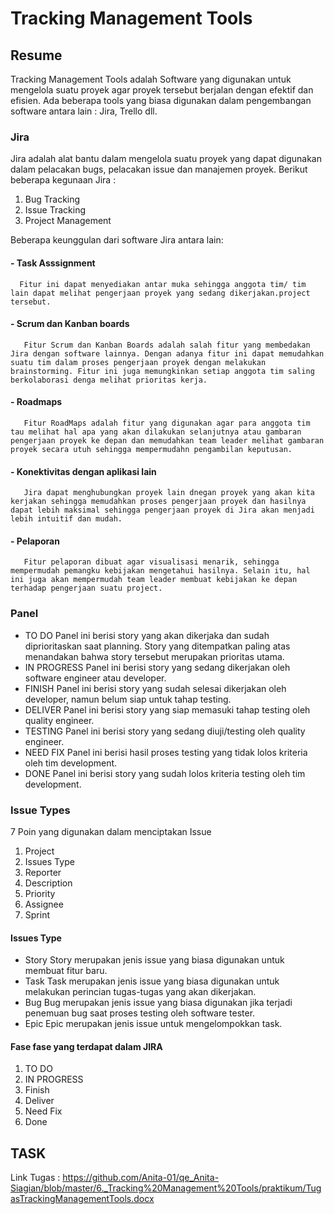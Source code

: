 # Tracking Management Tools

## Resume

Tracking Management Tools adalah Software yang digunakan untuk mengelola suatu proyek agar proyek tersebut berjalan dengan efektif dan efisien.
Ada beberapa tools yang biasa digunakan dalam pengembangan software antara lain : Jira, Trello dll.

### Jira

Jira adalah alat bantu dalam mengelola suatu proyek yang dapat digunakan dalam pelacakan bugs, pelacakan issue dan manajemen proyek.
Berikut beberapa kegunaan Jira :

1. Bug Tracking
2. Issue Tracking
3. Project Management

Beberapa keunggulan dari software Jira antara lain:

#### - Task Asssignment

      Fitur ini dapat menyediakan antar muka sehingga anggota tim/ tim lain dapat melihat pengerjaan proyek yang sedang dikerjakan.project tersebut.

#### - Scrum dan Kanban boards

       Fitur Scrum dan Kanban Boards adalah salah fitur yang membedakan Jira dengan software lainnya. Dengan adanya fitur ini dapat memudahkan suatu tim dalam proses pengerjaan proyek dengan melakukan brainstorming. Fitur ini juga memungkinkan setiap anggota tim saling berkolaborasi denga melihat prioritas kerja.

#### - Roadmaps

       Fitur RoadMaps adalah fitur yang digunakan agar para anggota tim tau melihat hal apa yang akan dilakukan selanjutnya atau gambaran pengerjaan proyek ke depan dan memudahkan team leader melihat gambaran proyek secara utuh sehingga mempermudahn pengambilan keputusan.

#### - Konektivitas dengan aplikasi lain

       Jira dapat menghubungkan proyek lain dnegan proyek yang akan kita kerjakan sehingga memudahkan proses pengerjaan proyek dan hasilnya dapat lebih maksimal sehingga pengerjaan proyek di Jira akan menjadi lebih intuitif dan mudah.

#### - Pelaporan

       Fitur pelaporan dibuat agar visualisasi menarik, sehingga mempermudah pemangku kebijakan mengetahui hasilnya. Selain itu, hal ini juga akan mempermudah team leader membuat kebijakan ke depan terhadap pengerjaan suatu project.

### Panel

- TO DO
  Panel ini berisi story yang akan dikerjaka dan sudah diprioritaskan saat planning. Story yang ditempatkan paling atas menandakan bahwa story tersebut merupakan prioritas utama.
- IN PROGRESS
  Panel ini berisi story yang sedang dikerjakan oleh software engineer atau developer.
- FINISH
  Panel ini berisi story yang sudah selesai dikerjakan oleh developer, namun belum siap untuk tahap testing.
- DELIVER
  Panel ini berisi story yang siap memasuki tahap testing oleh quality engineer.
- TESTING
  Panel ini berisi story yang sedang diuji/testing oleh quality engineer.
- NEED FIX
  Panel ini berisi hasil proses testing yang tidak lolos kriteria oleh tim development.
- DONE
  Panel ini berisi story yang sudah lolos kriteria testing oleh tim development.

### Issue Types

7 Poin yang digunakan dalam menciptakan Issue

1. Project
2. Issues Type
3. Reporter
4. Description
5. Priority
6. Assignee
7. Sprint

#### Issues Type

- Story
  Story merupakan jenis issue yang biasa digunakan untuk membuat fitur baru.
- Task
  Task merupakan jenis issue yang biasa digunakan untuk melakukan perincian tugas-tugas yang akan dikerjakan.
- Bug
  Bug merupakan jenis issue yang biasa digunakan jika terjadi penemuan bug saat proses testing oleh software tester.
- Epic
  Epic merupakan jenis issue untuk mengelompokkan task.

#### Fase fase yang terdapat dalam JIRA

1. TO DO
2. IN PROGRESS
3. Finish
4. Deliver
5. Need Fix
6. Done

## TASK

Link Tugas : https://github.com/Anita-01/qe_Anita-Siagian/blob/master/6._Tracking%20Management%20Tools/praktikum/TugasTrackingManagementTools.docx
